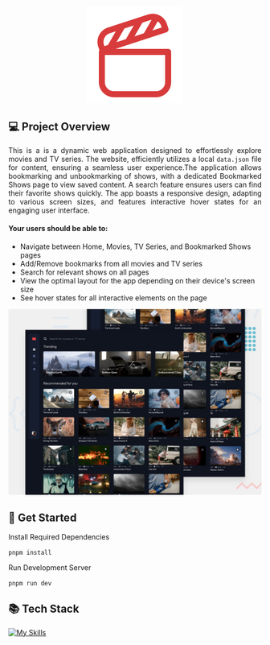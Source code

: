 <div align="center">
<img src="public/logo.svg" alt='logo'></img>
</div>

## 💻 Project Overview

<p align="justify">This is a is a dynamic web application designed to effortlessly explore movies and TV series. The website, efficiently utilizes a local <code>data.json</code> file for content, ensuring a seamless user experience.The application allows bookmarking and unbookmarking of shows, with a dedicated Bookmarked Shows page to view saved content. A search feature ensures users can find their favorite shows quickly. The app boasts a responsive design, adapting to various screen sizes, and features interactive hover states for an engaging user interface.

</p>
<p align="justify">
<h4>Your users should be able to:</h4>

<ul>
<li>Navigate between Home, Movies, TV Series, and Bookmarked Shows pages</li>
<li>Add/Remove bookmarks from all movies and TV series
</li>
<li>Search for relevant shows on all pages
</li>
<li>View the optimal layout for the app depending on their device's screen size
</li>
<li>See hover states for all interactive elements on the page
</li>
</ul>
</p>

<img src="public/preview.jpg" alt='preview-image'></img>

## 🚀 Get Started

Install Required Dependencies

```
pnpm install
```

Run Development Server

```
pnpm run dev
```

## 📚 Tech Stack

[![My Skills](https://skillicons.dev/icons?i=next,react,typescript,tailwindcss,&perline=4)](https://skillicons.dev)
